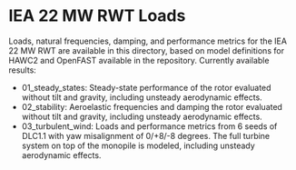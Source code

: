 # IEA 22 MW RWT Loads

Loads, natural frequencies, damping, and performance metrics for the IEA 22 MW RWT are available in this directory, based on model definitions for HAWC2 and OpenFAST available in the repository.
Currently available results:

* 01_steady_states: Steady-state performance of the rotor evaluated without tilt and gravity, including unsteady aerodynamic effects.
* 02_stability: Aeroelastic frequencies and damping the rotor evaluated without tilt and gravity, including unsteady aerodynamic effects.
* 03_turbulent_wind: Loads and performance metrics from 6 seeds of DLC1.1 with yaw misalignment of 0/+8/-8 degrees. The full turbine system on top of the monopile is modeled, including unsteady aerodynamic effects.


